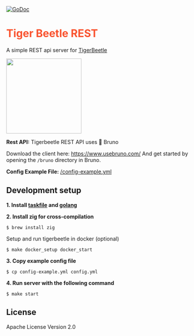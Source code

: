 [![GoDoc](https://pkg.go.dev/badge/github.com/lil5/tigerbeetle_api?status.svg)](https://pkg.go.dev/github.com/lil5/tigerbeetle_api?tab=doc)

<h1 style="color:#f9532f">Tiger Beetle REST</h1>

A simple REST api server for [TigerBeetle](https://tigerbeetle.com/)

<img width=200 src="https://tigerbeetle.com/60f5f501f4be1be5f45a50a3_img-performance.png">

**Rest API:** Tigerbeetle REST API uses 🐶 Bruno

Download the client here: https://www.usebruno.com/
And get started by opening the `/bruno` directory in Bruno.

**Config Example File:** [/config-example.yml](/config-example.yml)

## Development setup

**1. Install [taskfile](https://taskfile.dev/installation/) and [golang](https://go.dev/)**

**2. Install zig for cross-compilation**

```
$ brew install zig
```

Setup and run tigerbeetle in docker (optional)

```
$ make docker_setup docker_start
```

**3. Copy example config file**

```
$ cp config-example.yml config.yml
```

**4. Run server with the following command**

```
$ make start
```

## License

Apache License Version 2.0